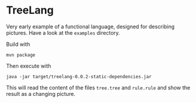 # TreeLang

Very early example of a functional language, designed for describing pictures. Have a look at the `examples` directory.

Build with
```
mvn package
```

Then  execute with
```
java -jar target/treelang-0.0.2-static-dependencies.jar
```

This will read the content of the files `tree.tree` and `rule.rule` and show the result as a changing picture.
